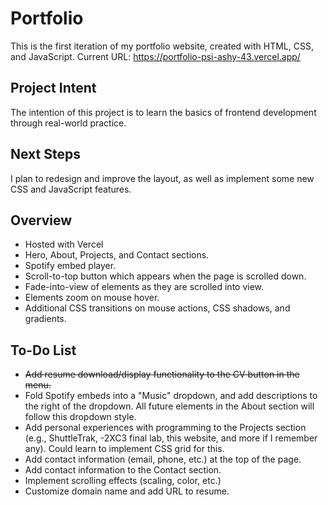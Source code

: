 # Portfolio

This is the first iteration of my portfolio website, created with HTML, CSS, and JavaScript. Current URL: https://portfolio-psi-ashy-43.vercel.app/

## Project Intent

The intention of this project is to learn the basics of frontend development through real-world practice.

## Next Steps

I plan to redesign and improve the layout, as well as implement some new CSS and JavaScript features.

## Overview

- Hosted with Vercel
- Hero, About, Projects, and Contact sections.
- Spotify embed player.
- Scroll-to-top button which appears when the page is scrolled down.
- Fade-into-view of elements as they are scrolled into view.
- Elements zoom on mouse hover.
- Additional CSS transitions on mouse actions, CSS shadows, and gradients.

## To-Do List

- ~~Add resume download/display functionality to the CV button in the menu.~~
- Fold Spotify embeds into a "Music" dropdown, and add descriptions to the right of the dropdown. All future elements in the About section will follow this dropdown style.
- Add personal experiences with programming to the Projects section (e.g., ShuttleTrak, -2XC3 final lab, this website, and more if I remember any). Could learn to implement CSS grid for this.
- Add contact information (email, phone, etc.) at the top of the page.
- Add contact information to the Contact section.
- Implement scrolling effects (scaling, color, etc.)
- Customize domain name and add URL to resume.
